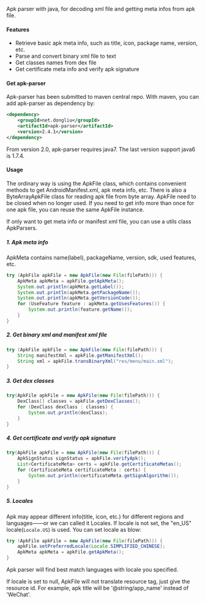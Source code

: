 Apk parser with java, for decoding xml file and getting meta infos from apk file.

#### Features

* Retrieve basic apk meta info, such as title, icon, package name, version, etc.
* Parse and convert binary xml file to text 
* Get classes names from dex file
* Get certificate meta info and verify apk signature

#### Get apk-parser

Apk-parser has been submitted to maven central repo. With maven, you can add apk-parser as dependency by:
```xml
<dependency>
    <groupId>net.dongliu</groupId>
    <artifactId>apk-parser</artifactId>
    <version>2.4.1</version>
</dependency>
```
From version 2.0, apk-parser requires java7. The last version support java6 is 1.7.4.

#### Usage

The ordinary way is using the ApkFile class, which contains convenient methods to get AndroidManifest.xml, apk meta info, etc.
There is also a ByteArrayApkFile class for reading apk file from byte array.
ApkFile need to be closed when no longer used. If you need to get info more than once for one apk file, you can reuse the same ApkFile instance.

If only want to get meta info or manifest xml file, you can use a utils class ApkParsers.

##### 1. Apk meta info

ApkMeta contains name(label), packageName, version, sdk, used features, etc.

```java
try (ApkFile apkFile = new ApkFile(new File(filePath))) {
    ApkMeta apkMeta = apkFile.getApkMeta();
    System.out.println(apkMeta.getLabel());
    System.out.println(apkMeta.getPackageName());
    System.out.println(apkMeta.getVersionCode());
    for (UseFeature feature : apkMeta.getUsesFeatures()) {
        System.out.println(feature.getName());
    }
}
```
##### 2. Get binary xml and manifest xml file

```java
try (ApkFile apkFile = new ApkFile(new File(filePath))) {
    String manifestXml = apkFile.getManifestXml();
    String xml = apkFile.transBinaryXml("res/menu/main.xml");
}
```

##### 3. Get dex classes

```java
try(ApkFile apkFile = new ApkFile(new File(filePath))) {
    DexClass[] classes = apkFile.getDexClasses();
    for (DexClass dexClass : classes) {
        System.out.println(dexClass);
    }
}
```

##### 4. Get certificate and verify apk signature

```java
try(ApkFile apkFile = new ApkFile(new File(filePath))) {
    ApkSignStatus signStatus = apkFile.verifyApk();
    List<CertificateMeta> certs = apkFile.getCertificateMetas();
    for (CertificateMeta certificateMeta : certs) {
        System.out.println(certificateMeta.getSignAlgorithm());
    }
}
```

##### 5. Locales

Apk may appear different info(title, icon, etc.) for different regions and languages——or we can called it Locales.
If locale is not set, the "en_US" locale(<code>Locale.US</code>) is used. You can set locale as blow:

```java
try (ApkFile apkFile = new ApkFile(new File(filePath))) {
    apkFile.setPreferredLocale(Locale.SIMPLIFIED_CHINESE);
    ApkMeta apkMeta = apkFile.getApkMeta();
}
```

Apk parser will find best match languages with locale you specified.

If locale is set to null, ApkFile will not translate resource tag, just give the resource id.
For example, apk title will be '@string/app_name' instead of 'WeChat'.
